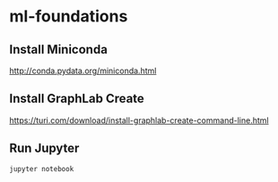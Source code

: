 # ml-foundations
## Install Miniconda
http://conda.pydata.org/miniconda.html
## Install GraphLab Create
https://turi.com/download/install-graphlab-create-command-line.html
## Run Jupyter
```
jupyter notebook
```
